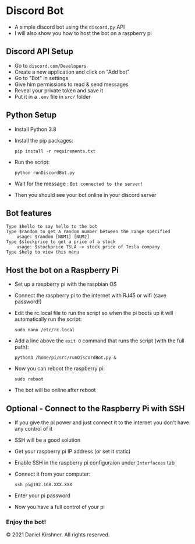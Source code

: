 # Discord Bot
- A simple discord bot using the `discord.py` API
- I will also show you how to host the bot on a raspberry pi

## Discord API Setup

- Go to `discord.com/Developers`
- Create a new application and click on "Add bot"
- Go to "Bot" in settings
- Give him permissions to read & send messages
- Reveal your private token and save it
- Put it in a `.env` file in `src/` folder  

## Python Setup

- Install Python 3.8
- Install the pip packages:

    `pip install -r requirements.txt`

- Run the script:
    
    `python runDiscordBot.py`

- Wait for the message : `Bot connected to the server!`
- Then you should see your bot online in your discord server

## Bot features
```
Type $hello to say hello to the bot
Type $random to get a random number between the range specified
    usage: $random [NUM1] [NUM2]
Type $stockprice to get a price of a stock
    usage: $stockprice TSLA -> stock price of Tesla company
Type $help to view this menu
```

## Host the bot on a Raspberry Pi

- Set up a raspberry pi with the raspbian OS
- Connect the raspberry pi to the internet with RJ45 or wifi (save password!)
- Edit the rc.local file to run the script so when the pi boots up it will automatically run the script:
    
    `sudo nano /etc/rc.local`
- Add a line above the `exit 0` command that runs the script (with the full path):

    `python3 /home/pi/src/runDiscordBot.py &`

- Now you can reboot the raspberry pi:

    `sudo reboot`

- The bot will be online after reboot

## Optional - Connect to the Raspberry Pi with SSH
- If you give the pi power and just connect it to the internet you don't have any control of it 
- SSH will be a good solution 
- Get your raspberry pi IP address (or set it static)
- Enable SSH in the raspberry pi configuraion under `Interfacees` tab
- Connect it from your computer:

    `ssh pi@192.168.XXX.XXX`
- Enter your pi password
- Now you have a full control of your pi

### Enjoy the bot!
© 2021 Daniel Kirshner. All rights reserved.
